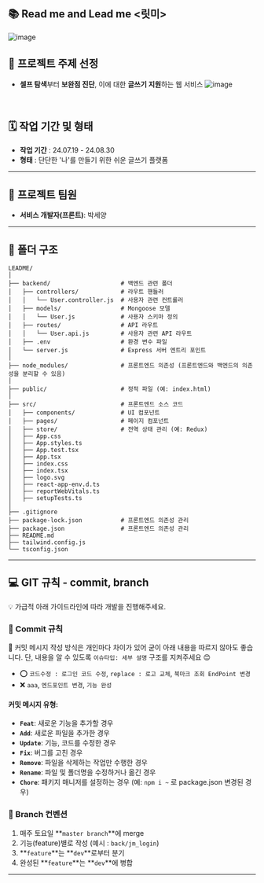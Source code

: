 
## 📚 Read me and Lead me <릿미>
![image](https://github.com/user-attachments/assets/6769c197-e8c5-4835-82e2-7d554b97f35d)
<br/>
## 🌟 프로젝트 주제 선정
- **셀프 탐색**부터 **보완점 진단**, 이에 대한 **글쓰기 지원**하는 웹 서비스
![image](https://github.com/user-attachments/assets/c5abdb0b-6196-4d29-8b38-3a7f606a195c)
<br/>

## 🗓️ 작업 기간 및 형태
- **작업 기간** : 24.07.19 - 24.08.30
- **형태** : 단단한 '나'를 만들기 위한 쉬운 글쓰기 플랫폼

---

## 👥 프로젝트 팀원
- **서비스 개발자(프론트)**: 박세양

---

## 📁 폴더 구조

```
LEADME/
│
├── backend/                    # 백엔드 관련 폴더
│   ├── controllers/            # 라우트 핸들러
│   │   └── User.controller.js  # 사용자 관련 컨트롤러
│   ├── models/                 # Mongoose 모델
│   │   └── User.js             # 사용자 스키마 정의
│   ├── routes/                 # API 라우트
│   │   └── User.api.js         # 사용자 관련 API 라우트
│   ├── .env                    # 환경 변수 파일
│   └── server.js               # Express 서버 엔트리 포인트
│
├── node_modules/               # 프론트엔드 의존성 (프론트엔드와 백엔드의 의존성을 분리할 수 있음)
│
├── public/                     # 정적 파일 (예: index.html)
│
├── src/                        # 프론트엔드 소스 코드
│   ├── components/             # UI 컴포넌트
│   ├── pages/                  # 페이지 컴포넌트
│   ├── store/                  # 전역 상태 관리 (예: Redux)
│   ├── App.css
│   ├── App.styles.ts
│   ├── App.test.tsx
│   ├── App.tsx
│   ├── index.css
│   ├── index.tsx
│   ├── logo.svg
│   ├── react-app-env.d.ts
│   ├── reportWebVitals.ts
│   ├── setupTests.ts
│
├── .gitignore
├── package-lock.json           # 프론트엔드 의존성 관리
├── package.json                # 프론트엔드 의존성 관리
├── README.md
├── tailwind.config.js
└── tsconfig.json

```

---

## 💻 GIT 규칙 - commit, branch

💡 가급적 아래 가이드라인에 따라 개발을 진행해주세요.

### 📝 Commit 규칙

📢 커밋 메시지 작성 방식은 개인마다 차이가 있어 굳이 아래 내용을 따르지 않아도 좋습니다. 단, 내용을 알 수 있도록 `이슈타입: 세부 설명` 구조를 지켜주세요 😊

- ⭕ `코드수정 : 로그인 코드 수정`, `replace : 로고 교체`, `북마크 조회 EndPoint 변경`
- ❌ `aaa`, `엔드포인트 변경`, `기능 완성`

#### 커밋 메시지 유형:

- **`Feat`**: 새로운 기능을 추가할 경우
- **`Add`**: 새로운 파일을 추가한 경우
- **`Update`**: 기능, 코드를 수정한 경우
- **`Fix`**: 버그를 고친 경우
- **`Remove`**: 파일을 삭제하는 작업만 수행한 경우
- **`Rename`**: 파일 및 폴더명을 수정하거나 옮긴 경우
- **`Chore`**: 패키지 매니저를 설정하는 경우 (예: `npm i ~` 로 package.json 변경된 경우)

### 🌿 Branch 컨벤션

1. 매주 토요일 **`master branch`**에 merge 
2. 기능(feature)별로 작성 (예시 : `back/jm_login`)
3. **`feature`**는 **`dev`**로부터 분기
4. 완성된 **`feature`**는 **`dev`**에 병합

---
